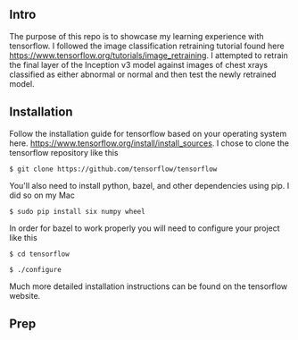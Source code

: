 ## Intro
The purpose of this repo is to showcase my learning experience with tensorflow. I followed the image classification retraining tutorial found here https://www.tensorflow.org/tutorials/image_retraining.
I attempted to retrain the final layer of the Inception v3 model against images of chest xrays classified as either abnormal or normal and then test the newly retrained model.

## Installation
Follow the installation guide for tensorflow based on your operating system here. https://www.tensorflow.org/install/install_sources.
I chose to clone the tensorflow repository like this 

`$ git clone https://github.com/tensorflow/tensorflow` 

You'll also need to install python, bazel, and other dependencies using pip. I did so on my Mac 

`$ sudo pip install six numpy wheel`

In order for bazel to work properly you will need to configure your project like this 

`$ cd tensorflow`

`$ ./configure`

Much more detailed installation instructions can be found on the tensorflow website.

## Prep



